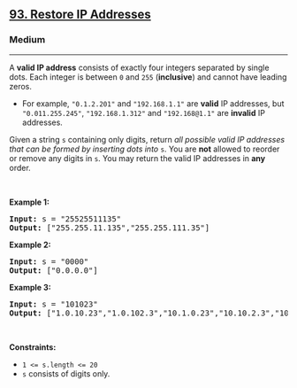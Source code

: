 <h2><a href="https://leetcode.com/problems/restore-ip-addresses/">93. Restore IP Addresses</a></h2><h3>Medium</h3><hr><div style="user-select: auto;"><p style="user-select: auto;">A <strong style="user-select: auto;">valid IP address</strong> consists of exactly four integers separated by single dots. Each integer is between <code style="user-select: auto;">0</code> and <code style="user-select: auto;">255</code> (<strong style="user-select: auto;">inclusive</strong>) and cannot have leading zeros.</p>

<ul style="user-select: auto;">
	<li style="user-select: auto;">For example, <code style="user-select: auto;">"0.1.2.201"</code> and <code style="user-select: auto;">"192.168.1.1"</code> are <strong style="user-select: auto;">valid</strong> IP addresses, but <code style="user-select: auto;">"0.011.255.245"</code>, <code style="user-select: auto;">"192.168.1.312"</code> and <code style="user-select: auto;">"192.168@1.1"</code> are <strong style="user-select: auto;">invalid</strong> IP addresses.</li>
</ul>

<p style="user-select: auto;">Given a string <code style="user-select: auto;">s</code> containing only digits, return <em style="user-select: auto;">all possible valid IP addresses that can be formed by inserting dots into </em><code style="user-select: auto;">s</code>. You are <strong style="user-select: auto;">not</strong> allowed to reorder or remove any digits in <code style="user-select: auto;">s</code>. You may return the valid IP addresses in <strong style="user-select: auto;">any</strong> order.</p>

<p style="user-select: auto;">&nbsp;</p>
<p style="user-select: auto;"><strong style="user-select: auto;">Example 1:</strong></p>

<pre style="user-select: auto;"><strong style="user-select: auto;">Input:</strong> s = "25525511135"
<strong style="user-select: auto;">Output:</strong> ["255.255.11.135","255.255.111.35"]
</pre>

<p style="user-select: auto;"><strong style="user-select: auto;">Example 2:</strong></p>

<pre style="user-select: auto;"><strong style="user-select: auto;">Input:</strong> s = "0000"
<strong style="user-select: auto;">Output:</strong> ["0.0.0.0"]
</pre>

<p style="user-select: auto;"><strong style="user-select: auto;">Example 3:</strong></p>

<pre style="user-select: auto;"><strong style="user-select: auto;">Input:</strong> s = "101023"
<strong style="user-select: auto;">Output:</strong> ["1.0.10.23","1.0.102.3","10.1.0.23","10.10.2.3","101.0.2.3"]
</pre>

<p style="user-select: auto;">&nbsp;</p>
<p style="user-select: auto;"><strong style="user-select: auto;">Constraints:</strong></p>

<ul style="user-select: auto;">
	<li style="user-select: auto;"><code style="user-select: auto;">1 &lt;= s.length &lt;= 20</code></li>
	<li style="user-select: auto;"><code style="user-select: auto;">s</code> consists of digits only.</li>
</ul>
</div>